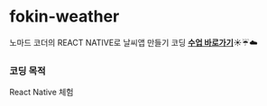 # fokin-weather
노마드 코더의 REACT NATIVE로 날씨앱 만들기 코딩 **[수업 바로가기](https://nomadcoders.co/react-native-fundamentals)**:sunny::umbrella::cloud:

### 코딩 목적
React Native 체험
